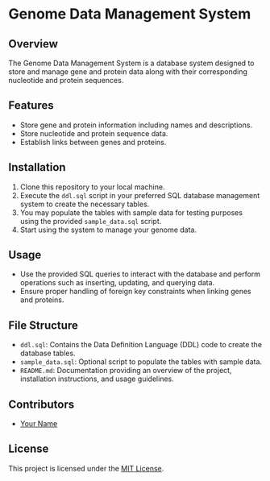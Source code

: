 # Genome Data Management System

## Overview
The Genome Data Management System is a database system designed to store and manage gene and protein data along with their corresponding nucleotide and protein sequences.

## Features
- Store gene and protein information including names and descriptions.
- Store nucleotide and protein sequence data.
- Establish links between genes and proteins.

## Installation
1. Clone this repository to your local machine.
2. Execute the `ddl.sql` script in your preferred SQL database management system to create the necessary tables.
3. You may populate the tables with sample data for testing purposes using the provided `sample_data.sql` script.
4. Start using the system to manage your genome data.

## Usage
- Use the provided SQL queries to interact with the database and perform operations such as inserting, updating, and querying data.
- Ensure proper handling of foreign key constraints when linking genes and proteins.

## File Structure
- `ddl.sql`: Contains the Data Definition Language (DDL) code to create the database tables.
- `sample_data.sql`: Optional script to populate the tables with sample data.
- `README.md`: Documentation providing an overview of the project, installation instructions, and usage guidelines.

## Contributors
- [Your Name](https://github.com/yourusername)

## License
This project is licensed under the [MIT License](LICENSE).

